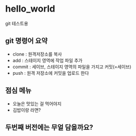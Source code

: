 # hello_world
git 테스트용

## git 명령어 요약
 - clone : 원격저장소를 복사
 - add : 스테이지 영역에 작업 파일 추가
 - commit : 세이브, 스테이지 영역의 파일을 가지고 커밋(=세이브)
 - push : 원격 저장소에 커밋을 업로드 한다

## 점심 메뉴
 - 오늘은 맛있는 걸 먹어야지
 - 김밥이랑 라면?

## 두번째 버전에는 무얼 담을까요?